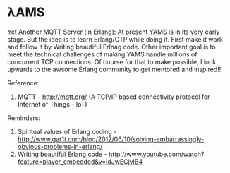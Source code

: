 λAMS
====

Yet Another MQTT Server (in Erlang): At present YAMS is in its very early stage. But the idea is to learn Erlang/OTP while doing it. First make it work and follow it by Writing beautiful Erlnag code. Other important goal is to meet the technical challenges of making YAMS handle millions of concurrent TCP connections. Of course for that to make possible, I look upwards to the awsome Erlang community to get mentored and inspired!!!

Reference:

1. MQTT  - http://mqtt.org/ (A TCP/IP based connectivity protocol for Internet of Things - IoT)

Reminders:

1. Spiritual values of Erlang coding - http://www.gar1t.com/blog/2012/06/10/solving-embarrassingly-obvious-problems-in-erlang/ 
2. Writing beautiful Erlang code - http://www.youtube.com/watch?feature=player_embedded&v=IdJwECjylB4
